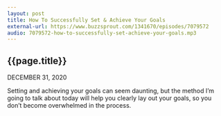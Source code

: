 ```yaml
---
layout: post
title: How To Successfully Set & Achieve Your Goals
external-url: https://www.buzzsprout.com/1341670/episodes/7079572
audio: 7079572-how-to-successfully-set-achieve-your-goals.mp3
---
```


## {{page.title}}

DECEMBER 31, 2020

Setting and achieving your goals can seem daunting, but the method I’m going to talk about today will help you clearly lay out your goals, so you don’t become overwhelmed in the process.